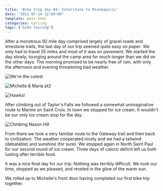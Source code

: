 ```yaml
---
title: 'Bike trip day #4: Interstate to Minneapolis'
date: "2011-07-14 12:00:00"
template: post.html
categories: Cycling
tags: ['bike touring']
---
```


After a monstrous 92 mile day comprised largely of gravel roads and limestone trails, the last day of our trip seemed quite easy *on paper*. We only had to travel 55 miles and most of it was on pavement. We started the day slowly, lounging around the camp area for much longer than we did on the other days. The morning promised to be nearly free of rain, with only the afternoon and evening threatening bad weather.  
  
![We're the cutest](http://f.slowtheory.com/5855441242_8cafe2c110.jpg "We're the cutest")  
  
![Michelle & Maria pt2](http://f.slowtheory.com/5855442500_227a4467a9.jpg "Michelle & Maria pt2")  
  
![Hawks!](http://f.slowtheory.com/5854890179_c4377765dd.jpg "Hawks!")  
  
After climbing out of Taylor's Falls we followed a somewhat unimaginative route to Marine on Saint Croix. In town we stopped for ice cream. It wouldn't be our only ice cream stop for the day.  
  
![Climbing Nason Hill](http://f.slowtheory.com/5854890663_9cd489a87f.jpg "Climbing Nason Hill")  
  
From there we took a very familiar route to the Gateway trail and then back to civilization. The weather cooperated nicely and we had a tailwind (debatable) and sunshine (for sure). We stopped again in North Saint Paul for our second round of ice cream. Three days of caloric deficit left us both lusting after terrible food.  
  
It was a nice final day for our trip. Nothing was terribly difficult. We took our time, stopped as we pleased, and reveled in the glow of the warm sun.  
  
We rolled up to Michelle's front door having completed our first bike trip together.